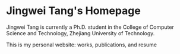 # Jingwei Tang's Homepage


Jingwei Tang is currently a Ph.D. student in the College of Computer Science and Technology, Zhejiang University of Technology. 

This is my personal website: works, publications, and resume

